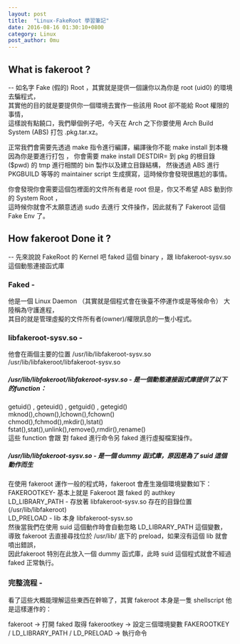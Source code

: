 ```yaml
---
layout: post
title:  "Linux-FakeRoot 學習筆記" 
date: 2016-08-16 01:30:10+0800
category: Linux
post_author: 0mu
---
```

## What is fakeroot ? 
--
如名字 Fake (假的) Root ，其實就是提供一個讓你以為你是 root (uid0) 的環境去騙程式，    
其實他的目的就是要提供你一個環境去實作一些該用 Root 卻不能給 Root 權限的事情，    
這樣說有點饒口，我們舉個例子吧，今天在 Arch 之下你要使用 Arch Build System (ABS) 打包 .pkg.tar.xz。
    
正常我們會需要先透過 make 指令進行編譯，編譯後你不能 make install 到本機因為你是要進行打包 ， 
你會需要 make install DESTDIR= 到 pkg 的根目錄 ($pwd) 的 tmp 進行相關的 bin 製作以及建立目錄結構，
然後透過 ABS 進行 PKGBUILD 等等的 maintainer script 生成撰寫，這時候你會發現很尷尬的事情。
    
你會發現你會需要這個包裡面的文件所有者是 root 但是，你又不希望 ABS 動到你的 System Root ，    
這時候你就會不太願意透過 sudo 去進行 文件操作，因此就有了 Fakeroot 這個 Fake Env 了。
    
		
## How fakeroot Done it ?
--
先來說說 FakeRoot 的 Kernel 吧 faked 這個 binary ，跟 libfakeroot-sysv.so 這個動態連接函式庫    

### Faked  -
他是一個 Linux Daemon （其實就是個程式會在後臺不停運作或是等候命令） 大陸稱為守護進程，    
其目的就是管理虛擬的文件所有者(owner)/權限訊息的一隻小程式。    

### libfakeroot-sysv.so -
他會在兩個主要的位置 /usr/lib/libfakeroot-sysv.so /usr/lib/libfakeroot/libfakeroot-sysv.so    
    
##### **/usr/lib/libfakeroot/libfakeroot-sysv.so** - 是一個動態連接函式庫提供了以下的function：
    
getuid() , geteuid() , getguid() , getegid()    
mknod(),chown(),lchown(),fchown()    
chmod(),fchmod(),mkdir(),lstat()    
fstat(),stat(),unlink(),remove(),rmdir(),rename()    
這些 function 會跟 對 faked 進行命令另 faked 進行虛擬檔案操作。    
     
##### **/usr/lib/libfakeroot-sysv.so** - 是一個 dummy 函式庫，原因是為了 suid 這個動作而生    
    
在使用 fakeroot 運作一般的程式時，fakeroot 會產生幾個環境變數如下：    
FAKEROOTKEY- 基本上就是 Fakeroot 跟 faked 的 authkey    
LD_LIBRARY_PATH - 存放著 libfakeroot-sysv.so 存在的目錄位置 (/usr/lib/libfakeroot)    
LD_PRELOAD - lib 本身 libfakeroot-sysv.so    
然後當我們在使用 suid 這個動作時會自動忽略 LD_LIBRARY_PATH 這個變數，    
導致 fakeroot  去直接尋找位於 /usr/lib/ 底下的 preload，如果沒有這個 lib 就會噴出錯誤，    
因此fakeroot 特別在此放入一個 dummy 函式庫，此時 suid 這個程式就會不經過 faked 正常執行。    
     
### 完整流程 -
看了這些大概能理解這些東西在幹嘛了，其實 fakeroot 本身是一隻 shellscript 他是這樣運作的：
    
fakeroot -> 打開 faked 取得 fakerootkey -> 設定三個環境變數 FAKEROOTKEY / LD_LIBRARY_PATH  / LD_PRELOAD -> 執行命令    








